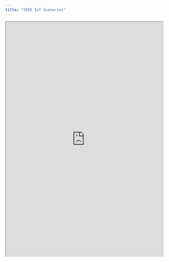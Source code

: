 ```yaml
---
title: "IEEE IoT Scenarios"
---
```



<iframe height="750" width="100%" src="https://ewelton.github.io/ktest/wiki.html#IEEE%20IoT%20Scenarios"></iframe>
